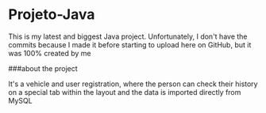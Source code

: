 # Projeto-Java

This is my latest and biggest Java project. Unfortunately, I don't have the commits because I made it before starting to upload here on GitHub, but it was 100% created by me


###about the project 

It's a vehicle and user registration, where the person can check their history on a special tab within the layout and the data is imported directly from MySQL
